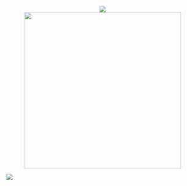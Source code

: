 <p align="center">
<img src="https://lanyard.cnrad.dev/api/367675335853998083"><br>
<img src="https://github-readme-stats.vercel.app/api/wakatime?username=Term&border_radius=15px&theme=dark&bg_color=1A1C1F&border_color=1f1f1f&icon_color=ffffff&show_icons=true&disable_animations=false&custom_title=Weekly%20Stats" width="410"></p>

<img src="https://github-readme-stats.vercel.app/api/wakatime?username=Term&border_radius=5px&theme=dark&bg_color=1f1f1f&border_color=1f1f1f&icon_color=58a6ff&show_icons=true&disable_animations=true&custom_title=Weekly%20Stats">

